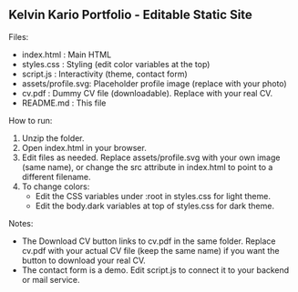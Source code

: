 Kelvin Kario Portfolio - Editable Static Site
----------------------------------------------
Files:
- index.html        : Main HTML
- styles.css        : Styling (edit color variables at the top)
- script.js         : Interactivity (theme, contact form)
- assets/profile.svg: Placeholder profile image (replace with your photo)
- cv.pdf            : Dummy CV file (downloadable). Replace with your real CV.
- README.md         : This file

How to run:
1. Unzip the folder.
2. Open index.html in your browser.
3. Edit files as needed. Replace assets/profile.svg with your own image (same name),
   or change the src attribute in index.html to point to a different filename.
4. To change colors:
   - Edit the CSS variables under :root in styles.css for light theme.
   - Edit the body.dark variables at top of styles.css for dark theme.

Notes:
- The Download CV button links to cv.pdf in the same folder. Replace cv.pdf with your actual CV file (keep the same name) if you want the button to download your real CV.
- The contact form is a demo. Edit script.js to connect it to your backend or mail service.

